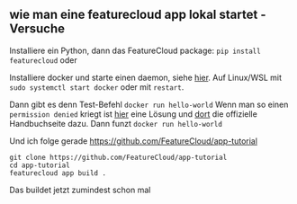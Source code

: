 
## wie man eine featurecloud app lokal startet - Versuche

Installiere ein Python, dann das FeatureCloud package:
`pip install featurecloud`
oder


Installiere docker und starte einen daemon, siehe [hier](https://docs.docker.com/config/daemon/start/). Auf Linux/WSL mit
`sudo systemctl start docker`
oder mit `restart`.

Dann gibt es denn Test-Befehl
`docker run hello-world`
Wenn man so einen `permission denied` kriegt ist [hier](https://stackoverflow.com/questions/48957195/how-to-fix-docker-got-permission-denied-issue) eine Lösung und [dort](https://docs.docker.com/engine/install/linux-postinstall/#manage-docker-as-a-non-root-user) die offizielle Handbuchseite dazu.
Dann funzt
`docker run hello-world`

Und ich folge gerade https://github.com/FeatureCloud/app-tutorial
```
git clone https://github.com/FeatureCloud/app-tutorial
cd app-tutorial
featurecloud app build .
```

Das buildet jetzt zumindest schon mal

